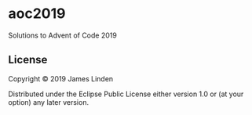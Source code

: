 # aoc2019

Solutions to Advent of Code 2019

## License

Copyright © 2019 James Linden

Distributed under the Eclipse Public License either version 1.0 or (at
your option) any later version.
